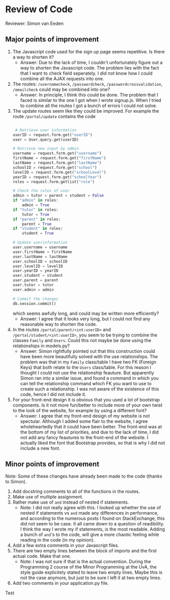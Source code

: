 # Review of Code
Reviewer: Simon van Eeden

## Major points of improvement
1. The Javascript code used for the sign up page seems repetitive. Is there a way to shorten it?
    - Answer: Due to the lack of time, I couldn't unfortunately figure out a way to shorten the Javascript code. The problem lies with the fact that I want to check
    field seperately. I did not know how I could combine all the AJAX requests into one.
2. The routes: `/usernamecheck`, `/passwordcheck`, `/passwordcrossvalidation`, `/emailcheck` could may be combined into one?
    - Answer: In principle, I think this could be done. The problem that I faced is similar to the one I got when I wrote signup.js. When I tried to combine all the routes I got a bunch of errors I could not solve.
3. The update routes seem like they could be improved. For example the route `/portal/update` contains the code
    ```python

     # Retrieve user information
    userID = request.form.get("userID")
    user = User.query.get(userID)

    # Retrieve new input by admin
    username = request.form.get("username")
    firstName = request.form.get("firstName")
    lastName = request.form.get("lastName")
    schoolID = request.form.get("school")
    levelID = request.form.get("schoolLevel")
    yearID = request.form.get("schoolYear")
    roles = request.form.getlist("role")

    # Check the roles of user
    admin = tutor = parent = student = False
    if "admin" in roles:
        admin = True
    if "tutor" in roles:
        tutor = True
    if "parent" in roles:
        parent = True
    if "student" in roles:
        student = True

    # Update userinformation
    user.username = username
    user.firstName = firstName
    user.lastName = lastName
    user.schoolID = schoolID
    user.levelID = levelID
    user.yearID = yearID
    user.student = student
    user.parent = parent
    user.tutor = tutor
    user.admin = admin

    # Commit the changes
    db.session.commit()
    ```
    which seems awfully long, and could may be written more efficiently?
    - Answer: I agree that it looks very long, but I could not find any reasonable way to shorten the code.
4. In the routes `/portal/parent/<int:userID>` and `/portal/student/<int:userID>`, you seem to be trying to combine the classes `Family` and `Users`. Could this not maybe be done using the relationships in models.py?
    - Answer: Simon rightfully pointed out that this construction could have been more beautifully solved with the use relationships. The problem was that in my `Family` class/table I have two FK (Foreign Keys) that both relate to the `Users` class/table. For this reason I thought I could not use the relationship feauture. But apparently Simon ran into a similar issue, and found a command in which you can tell the relationship command which FK you want to use to create such a relationship. I was not aware of the existence of this code, hence I did not include it.
5. For your front-end design it is obvious that you used a lot of bootstrap components. Is it not more fun/better to include more of your own twist to the look of the website, for example by using a different font?
    - Answer: I agree that my front-end design of my website is not spectular. Although I added some flair to the website, I agree wholeheartedly that it could have been better. The front-end was at the bottom of my list of priorities, and due to the lack of time, I did not add any fancy feautures to the front-end of the website. I actually liked the font that Bootstrap provides, so that is why I did not include a new font.

## Minor points of improvement
Note: Some of these changes have already been made to the code (thanks to Simon).
1. Add docstring comments to all of the functions in the routes.
2. Make use of multiple assignment.
3. Rather make use of `and` instead of nested if statements.
    - Note: I did not really agree with this. I looked up whether the use of nested if statements vs `and` made any differences in performance, and according to the numerous posts I found on StackExchange, this did not seem to be case. It all came down to a question of readibility. I think the way I wrote my if statements, is the most readable. Adding a bunch of `and`'s to the code, will give a more chaotic feeling while reading in the code (in my opinion).
4. Add a few extra comments in your Javascript files.
5. There are two empty lines between the block of imports and the first actual code. Make that one.
    - Note: I was not sure if that is the actual convention. During the Programming 2 course of the Minor Programming at the UvA, the style guide explicitely stated to leave two empty lines. Maybe this is not the case anymore, but just to be sure I left it at two empty lines.
6. Add two comments in your application.py file.


Test